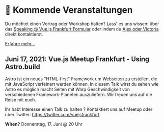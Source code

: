 # :dancer: Kommende Veranstaltungen

Du möchtet einen Vortrag oder Workshop halten? Lass' es uns wissen: über das [Speaking @ Vue.js Frankfurt Formular](./speaking.md) oder indem du [Alex oder Victoria](../about/team.md) direkt kontaktierst.

[Erfahre mehr...](https://www.meetup.com/de-DE/vuejsfrankfurt/events/262091384/)

## Juni 17, 2021: Vue.js Meetup Frankfurt - Using Astro.build

Astro ist ein neues "HTML-first" Framework um Webseiten zu erstellen, die mit JavaScript verfeinert werden können.
In diesem Talk wirst du sehen wie Astro es möglich macht Seiten mit Warp Geschwindigkeit von verschiedenen Framework-Planeten auszuliefern.
Wir freuen uns auf die Reise mit euch.

Ihr habt Interesse einen Talk zu halten ? Kontaktiert uns auf Meetup oder über Twitter: https://twitter.com/vuejsfrankfurt

**When?** Donnerstag, 17. Juni @ 20 Uhr</br>
